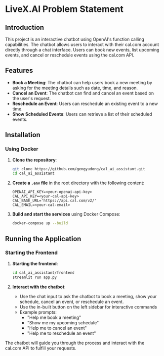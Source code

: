 # LiveX.AI Problem Statement

## Introduction

This project is an interactive chatbot using OpenAI's function calling capabilities. The chatbot allows users to interact with their cal.com account directly through a chat interface. Users can book new events, list upcoming events, and cancel or reschedule events using the cal.com API.

## Features

- **Book a Meeting**: The chatbot can help users book a new meeting by asking for the meeting details such as date, time, and reason.
- **Cancel an Event**: The chatbot can find and cancel an event based on the user's request.
- **Reschedule an Event**: Users can reschedule an existing event to a new time.
- **Show Scheduled Events**: Users can retrieve a list of their scheduled events.

## Installation

### Using Docker

1. **Clone the repository**:

   ```sh
   git clone https://github.com/gengyudong/cal_ai_assistant.git
   cd cal_ai_assistant
   ```

2. **Create a `.env` file** in the root directory with the following content:

   ```env
   OPENAI_API_KEY=<your-openai-api-key>
   CAL_API_KEY=<your-cal-api-key>
   CAL_BASE_URL='https://api.cal.com/v2/'
   CAL_EMAIL=<your-cal-email>
   ```

3. **Build and start the services** using Docker Compose:
   ```sh
   docker-compose up --build
   ```

## Running the Application

### Starting the Frontend

1. **Starting the frontend**:
   ```sh
   cd cal_ai_assistant/frontend
   streamlit run app.py
   ```

2. **Interact with the chatbot**:
   - Use the chat input to ask the chatbot to book a meeting, show your schedule, cancel an event, or reschedule an event.
   - Use the in-built button on the left sidebar for interactive commands
   - Example prompts:
     - "Help me book a meeting"
     - "Show me my upcoming schedule"
     - "Help me to cancel an event"
     - "Help me to reschedule an event"

The chatbot will guide you through the process and interact with the cal.com API to fulfill your requests.
